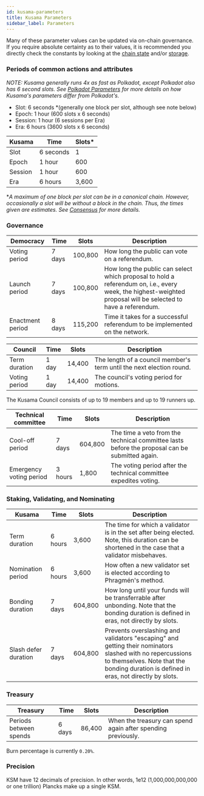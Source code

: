 ```yaml
---
id: kusama-parameters
title: Kusama Parameters
sidebar_label: Parameters
---
```


Many of these parameter values can be updated via on-chain governance. If you require absolute
certainty as to their values, it is recommended you directly check the constants by looking at the
[chain state](https://polkadot.js.org/apps/#/chainstate/constants) and/or
[storage](https://polkadot.js.org/apps/#/chainstate).

### Periods of common actions and attributes

_NOTE: Kusama generally runs 4x as fast as Polkadot, except Polkadot also has 6 second slots. See
[Polkadot Parameters](polkadot-parameters) for more details on how Kusama's parameters differ from
Polkadot's._

- Slot: 6 seconds \*(generally one block per slot, although see note below)
- Epoch: 1 hour (600 slots x 6 seconds)
- Session: 1 hour (6 sessions per Era)
- Era: 6 hours (3600 slots x 6 seconds)

| Kusama  | Time      | Slots\* |
| ------- | --------- | ------- |
| Slot    | 6 seconds | 1       |
| Epoch   | 1 hour    | 600     |
| Session | 1 hour    | 600     |
| Era     | 6 hours   | 3,600   |

\*_A maximum of one block per slot can be in a canonical chain. However, occasionally a slot will be
without a block in the chain. Thus, the times given are estimates. See [Consensus](learn-consensus)
for more details._

### Governance

| Democracy        | Time   | Slots   | Description                                                                                                                                                  |
| ---------------- | ------ | ------- | ------------------------------------------------------------------------------------------------------------------------------------------------------------ |
| Voting period    | 7 days | 100,800 | How long the public can vote on a referendum.                                                                                                                |
| Launch period    | 7 days | 100,800 | How long the public can select which proposal to hold a referendum on, i.e., every week, the highest-weighted proposal will be selected to have a referendum. |
| Enactment period | 8 days | 115,200 | Time it takes for a successful referendum to be implemented on the network.                                                                                  |

| Council       | Time  | Slots  | Description                                                          |
| ------------- | ----- | ------ | -------------------------------------------------------------------- |
| Term duration | 1 day | 14,400 | The length of a council member's term until the next election round. |
| Voting period | 1 day | 14,400 | The council's voting period for motions.                             |

The Kusama Council consists of up to 19 members and up to 19 runners up.

| Technical committee     | Time    | Slots   | Description                                                                                    |
| ----------------------- | ------- | ------- | ---------------------------------------------------------------------------------------------- |
| Cool-off period         | 7 days  | 604,800 | The time a veto from the technical committee lasts before the proposal can be submitted again. |
| Emergency voting period | 3 hours | 1,800   | The voting period after the technical committee expedites voting.                              |

### Staking, Validating, and Nominating

| Kusama               | Time    | Slots   | Description                                                                                                                                                                                         |
| -------------------- | ------- | ------- | --------------------------------------------------------------------------------------------------------------------------------------------------------------------------------------------------- |
| Term duration        | 6 hours | 3,600   | The time for which a validator is in the set after being elected. Note, this duration can be shortened in the case that a validator misbehaves.                                                     |
| Nomination period    | 6 hours | 3,600   | How often a new validator set is elected according to Phragmén's method.                                                                                                                            |
| Bonding duration     | 7 days  | 604,800 | How long until your funds will be transferrable after unbonding. Note that the bonding duration is defined in eras, not directly by slots.                                                          |
| Slash defer duration | 7 days  | 604,800 | Prevents overslashing and validators "escaping" and getting their nominators slashed with no repercussions to themselves. Note that the bonding duration is defined in eras, not directly by slots. |

### Treasury

| Treasury               | Time   | Slots  | Description                                                  |
| ---------------------- | ------ | ------ | ------------------------------------------------------------ |
| Periods between spends | 6 days | 86,400 | When the treasury can spend again after spending previously. |

Burn percentage is currently `0.20%`.

### Precision

KSM have 12 decimals of precision. In other words, 1e12 (1,000,000,000,000 or one trillion) Plancks
make up a single KSM.
